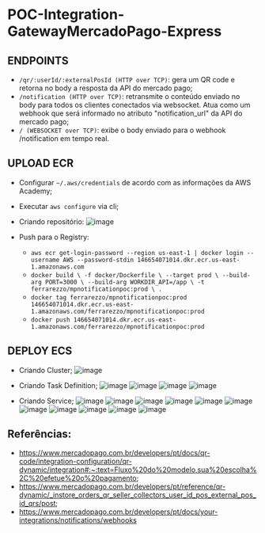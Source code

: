 # POC-Integration-GatewayMercadoPago-Express

## ENDPOINTS
- ``/qr/:userId/:externalPosId (HTTP over TCP)``: gera um QR code e retorna no body a resposta da API do mercado pago;
- ``/notification (HTTP over TCP)``: retransmite o conteúdo enviado no body para todos os clientes conectados via websocket. Atua como um webhook que será informado no atributo "notification_url" da API do mercado pago;
- ``/ (WEBSOCKET over TCP)``: exibe o body enviado para o webhook /notification em tempo real.

## UPLOAD ECR

- Configurar ``~/.aws/credentials`` de acordo com as informações da AWS Academy;
  
- Executar ``aws configure`` via cli;

- Criando repositório:
![image](https://github.com/user-attachments/assets/a1d36968-4a22-49c5-94e4-9c7cd61923f7)

- Push para o Registry:
  - ``aws ecr get-login-password --region us-east-1 | docker login --username AWS --password-stdin 146654071014.dkr.ecr.us-east-1.amazonaws.com``
  - ``docker build \
    -f docker/Dockerfile \
    --target prod \
    --build-arg PORT=3000 \
    --build-arg WORKDIR_API=/app \
    -t ferrarezzo/mpnotificationpoc:prod \
    .``
  - ``docker tag ferrarezzo/mpnotificationpoc:prod 146654071014.dkr.ecr.us-east-1.amazonaws.com/ferrarezzo/mpnotificationpoc:prod``
  - ``docker push 146654071014.dkr.ecr.us-east-1.amazonaws.com/ferrarezzo/mpnotificationpoc:prod``

## DEPLOY ECS

- Criando Cluster;
![image](https://github.com/user-attachments/assets/89affab0-e644-4668-bceb-f1f887ac13f7)

- Criando Task Definition;
![image](https://github.com/user-attachments/assets/8163a332-6b20-48cf-81bb-a238b890c7d6)
![image](https://github.com/user-attachments/assets/2a7acb01-9520-489e-a9a1-f18d55b5d7a4)
![image](https://github.com/user-attachments/assets/a489e9d9-ad2c-4181-bac9-f2f2fa27d8b7)
![image](https://github.com/user-attachments/assets/0860c671-5557-4e33-b172-cc64c8275b0c)

- Criando Service;
![image](https://github.com/user-attachments/assets/6f3d755f-3289-4833-8463-37273f506ee7)
![image](https://github.com/user-attachments/assets/34459ac0-c1b6-42e5-9368-bfa0c9810c34)
![image](https://github.com/user-attachments/assets/a7eed629-33b3-4491-a524-cd2acddc7205)
![image](https://github.com/user-attachments/assets/08406ccc-7632-4a1f-ac0f-31d4bc205e6f)
![image](https://github.com/user-attachments/assets/3d4c6b93-85a4-4685-b24e-4479f3b33872)
![image](https://github.com/user-attachments/assets/3dba7d4c-611f-457f-a09e-e19b36237979)
![image](https://github.com/user-attachments/assets/6c3cfa1d-74f4-4c8b-88d4-47d7d05baf53)
![image](https://github.com/user-attachments/assets/16b82fdc-8b93-4e04-a720-994aae6dcab3)
![image](https://github.com/user-attachments/assets/ed1f5cf3-6604-4e8f-ab11-81073f6af6aa)
![image](https://github.com/user-attachments/assets/eaafb68d-0423-4200-b9f9-36b951179c0f)
![image](https://github.com/user-attachments/assets/81d6222e-3e2a-43aa-9e66-e961eb0e6354)









## Referências:
- https://www.mercadopago.com.br/developers/pt/docs/qr-code/integration-configuration/qr-dynamic/integration#:~:text=Fluxo%20do%20modelo,sua%20escolha%2C%20efetue%20o%20pagamento;
- https://www.mercadopago.com.br/developers/pt/reference/qr-dynamic/_instore_orders_qr_seller_collectors_user_id_pos_external_pos_id_qrs/post;
- https://www.mercadopago.com.br/developers/pt/docs/your-integrations/notifications/webhooks
